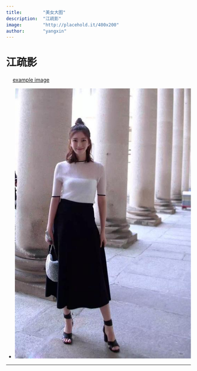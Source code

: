 ```yaml
---
title:        "美女大图"
description:  "江疏影"
image:        "http://placehold.it/400x200"
author:       "yangxin"
---
```


江疏影
============


　
[example image](http://img1.imgtn.bdimg.com/it/u=4007057407,378055156&fm=26&gp=0.jpg)


   - <img src="_image/2.jpg"/>


---
